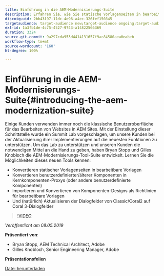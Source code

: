 ```yaml
---
title: Einführung in die AEM-Modernisierungs-Suite
description: Erfahren Sie, wie Sie statische Vorlagenseiten in bearbeitbare Vorlagen konvertieren. Erfahren Sie, wie Sie benutzerdefinierte oder ältere Komponenten in Kernkomponenten-Proxys umwandeln können, und vieles mehr.
discoiquuid: 2bb43197-11dc-4e96-a4ec-326fef150845
targetaudience: target-audience new;target-audience ongoing;target-audience upgrader
exl-id: 1a3fb1de-4c75-4527-9743-a14822566369
duration: 3324
source-git-commit: 9a297cda953d4414131657f9ac84580aea0eabeb
workflow-type: tm+mt
source-wordcount: '160'
ht-degree: 100%

---
```


# Einführung in die AEM-Modernisierungs-Suite{#introducing-the-aem-modernization-suite}

Einige Kunden verwenden immer noch die klassische Benutzeroberfläche für das Bearbeiten von Websites in AEM Sites. Mit der Einstellung dieser Schnittstelle wurde ein Summit Lab vorgeschlagen, um unsere Kunden bei der Aktualisierung ihrer Implementierungen auf die neuesten Funktionen zu unterstützen. Um das Lab zu unterstützen und unseren Kunden die notwendigen Mittel an die Hand zu geben, haben Bryan Stopp und Gilles Knobloch die AEM-Modernisierungs-Tool-Suite entwickelt.  Lernen Sie die Möglichkeiten dieses neuen Tools kennen:

* Konvertieren statischer Vorlagenseiten in bearbeitbare Vorlagen
* Konvertieren benutzerdefinierter/älterer Komponenten in Kernkomponenten-Proxys (oder andere benutzerdefinierte Komponenten)
* Importieren und Konvertieren von Komponenten-Designs als Richtlinien für bearbeitbare Vorlagen
* Und (natürlich) Aktualisieren der Dialogfelder von Classic/Coral2 auf Coral 3-Dialogfelder

>[!VIDEO](https://video.tv.adobe.com/v/27322?quality=9)

*Veröffentlicht am 08.05.2019*

**Präsentiert von:**

* Bryan Stopp, AEM Technical Architect, Adobe
* Gilles Knobloch, Senior Engineering Manager, Adobe

**Präsentationsfolien**

[Datei herunterladen](assets/modernization-toolsaemgems.pdf)

